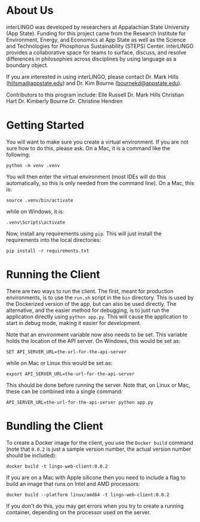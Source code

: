 # About Us
interLINGO was developed by researchers at Appalachian State University (App State). Funding for this project came from the Research Institute for Environment, Energy, and Economics at App State as well as the Science and Technologies for Phosphorus Sustainability (STEPS) Center. interLINGO provides a collaborative space for teams to surface, discuss, and resolve differences in philosophies across disciplines by using language as a boundary object. 

If you are interested in using interLINGO, please contact Dr. Mark Hills (hillsma@appstate.edu) and Dr. Kim Bourne (bournekd@appstate.edu).

Contributors to this program include:
Elle Russell
Dr. Mark Hills
Christian Hart
Dr. Kimberly Bourne
Dr. Christine Hendren

 
 # Getting Started
You will want to make sure you create a virtual environment. If you are not
sure how to do this, please ask. On a Mac, it is a command like the following:
```angular2html
python -m venv .venv
```

You will then enter the virtual environment (most IDEs will do this automatically,
so this is only needed from the command line). On a Mac, this is:
```
source .venv/bin/activate
```
while on Windows, it is:
```
.venv\Scripts\activate
```

Now, install any requirements using `pip`. This will just install the requirements
into the local directories:
```
pip install -r requirements.txt
```

# Running the Client

There are two ways to run the client. The first, meant for production
environments, is to use the `run.sh` script in the `bin` directory.
This is used by the Dockerized version of the app, but can also be
used directly. The alternative, and the easier method for debugging, is
to just run the application directly using `python app.py`. This will
cause the application to start in debug mode, making it easier for
development.

Note that an environment variable now also needs to be set. This
variable holds the location of the API server. On Windows, this
would be set as:
```
SET API_SERVER_URL=the-url-for-the-api-server
```
while on Mac or Linux this would be set as:
```
export API_SERVER_URL=the-url-for-the-api-server
```
This should be done before running the server. Note that, on Linux
or Mac, these can be combined into a single command:
```
API_SERVER_URL=the-url-for-the-api-server python app.py
```

# Bundling the Client

To create a Docker image for the client, you use the `Docker build`
command (note that `0.0.2` is just a sample version number, the
actual version number should be included):
```
docker build -t lingo-web-client:0.0.2
```
If you are on a Mac with Apple silicone then you need to include
a flag to build an image that runs on Intel and AMD processors:
```
docker build --platform linux/amd64 -t lingo-web-client:0.0.2
```
If you don't do this, you may get errors when you try to create
a running container, depending on the processor used on the
server.
